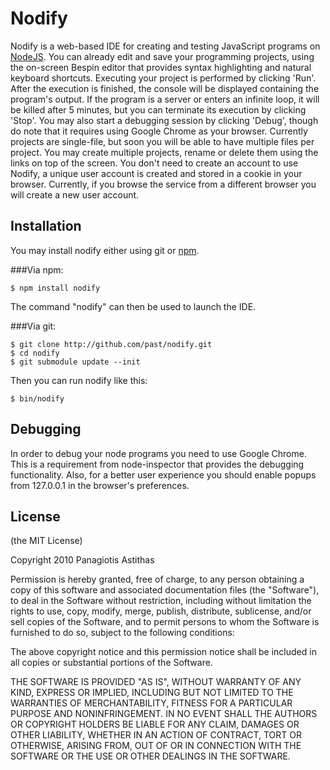 Nodify
======

Nodify is a web-based IDE for creating and testing JavaScript programs on
[NodeJS](http://nodejs.org). You can already edit and save your programming projects, using the
on-screen Bespin editor that provides syntax highlighting and natural keyboard
shortcuts. Executing your project is performed by clicking 'Run'. After the
execution is finished, the console will be displayed containing the program's
output. If the program is a server or enters an infinite loop, it will be
killed after 5 minutes, but you can terminate its execution by clicking
'Stop'. You may also start a debugging session by clicking 'Debug', though do
note that it requires using Google Chrome as your browser. Currently projects are single-file, but soon you will be able to
have multiple files per project. You may create multiple projects, rename or
delete them using the links on top of the screen. You don't need to create an
account to use Nodify, a unique user account is created and stored in a cookie
in your browser. Currently, if you browse the service from a different browser
you will create a new user account.

Installation
------------

You may install nodify either using git or [npm](http://npmjs.org).

###Via npm:

    $ npm install nodify

The command "nodify" can then be used to launch the IDE.

###Via git:

    $ git clone http://github.com/past/nodify.git
    $ cd nodify
    $ git submodule update --init

Then you can run nodify like this:

    $ bin/nodify

Debugging
---------

In order to debug your node programs you need to use Google Chrome. This is a
requirement from node-inspector that provides the debugging functionality.
Also, for a better user experience you should enable popups from 127.0.0.1 in
the browser's preferences.

License
-------

(the MIT License)

Copyright 2010 Panagiotis Astithas

Permission is hereby granted, free of charge, to any person obtaining a copy
of this software and associated documentation files (the "Software"), to
deal in the Software without restriction, including without limitation the
rights to use, copy, modify, merge, publish, distribute, sublicense, and/or
sell copies of the Software, and to permit persons to whom the Software is
furnished to do so, subject to the following conditions:

The above copyright notice and this permission notice shall be included in
all copies or substantial portions of the Software.

THE SOFTWARE IS PROVIDED "AS IS", WITHOUT WARRANTY OF ANY KIND, EXPRESS OR
IMPLIED, INCLUDING BUT NOT LIMITED TO THE WARRANTIES OF MERCHANTABILITY,
FITNESS FOR A PARTICULAR PURPOSE AND NONINFRINGEMENT. IN NO EVENT SHALL THE
AUTHORS OR COPYRIGHT HOLDERS BE LIABLE FOR ANY CLAIM, DAMAGES OR OTHER
LIABILITY, WHETHER IN AN ACTION OF CONTRACT, TORT OR OTHERWISE, ARISING
FROM, OUT OF OR IN CONNECTION WITH THE SOFTWARE OR THE USE OR OTHER DEALINGS
IN THE SOFTWARE. 

